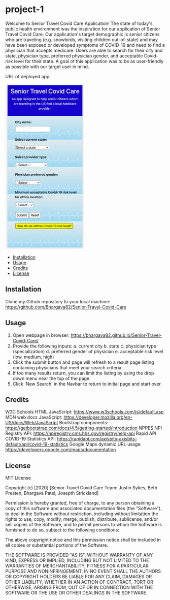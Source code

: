 # project-1

Welcome to Senior Travel Covid Care Application!
The state of today's public health environment was the inspiration for our application of Senior Travel Covid Care. Our application's target demographic is senior citizens who are traveling (e.g. snowbirds, visiting children out-of-state) and may have been exposed or developed symptoms of COVID-19 and need to find a physician that accepts medicare. Users are able to search for their city and state, physician type, preferred physician gender, and acceptable Covid-risk level for their state. A goal of this application was to be as user-friendly as possible with our target user in mind.

URL of deployed app: 

![screenshotofmywebpage](./assets/senior-travel-covid-care-app-screenshot1.png)

- [Installation](#installation)
- [Usage](#usage)
- [Credits](#credits)
- [License](#license)

## Installation

Clone my Github repository to your local machine: https://github.com/Bhargava82/Senior-Travel-Covid-Care

## Usage

1. Open webpage in browser: https://bhargava82.github.io/Senior-Travel-Covid-Care/
2. Provide the following inputs:
    a. current city
    b. state
    c. physician type (specialization)
    d. preferred gender of physician
    e. acceptable risk level (low, medium, high)
3. Click the submit button and page will refresh to a result page listing containing physicians that meet your search criteria.
4. If too many results return, you can limit the listing by using the drop down menu near the top of the page.
5. Click 'New Search' in the Navbar to return to initial page and start over.

## Credits

W3C Schools HTML JavaScript: https://www.w3schools.com/js/default.asp
MDN web docs JavaScript: https://developer.mozilla.org/en-US/docs/Web/JavaScript
Bootstrap components: https://getbootstrap.com/docs/4.5/getting-started/introduction
NPPES NPI Registry API: https://npiregistry.cms.hhs.gov/registry/help-api
Rapid API COVID-19 Statistics API: https://rapidapi.com/axisbits-axisbits-default/api/covid-19-statistics
Google Maps dynamic URL usage: https://developers.google.com/maps/documentation

## License

MIT License

Copyright (c) [2020] [Senior Travel Covid Care Team: Justin Sykes, Beth Presten, Bhargava Patel, Josepth Strickland]

Permission is hereby granted, free of charge, to any person obtaining a copy
of this software and associated documentation files (the "Software"), to deal
in the Software without restriction, including without limitation the rights
to use, copy, modify, merge, publish, distribute, sublicense, and/or sell
copies of the Software, and to permit persons to whom the Software is
furnished to do so, subject to the following conditions:

The above copyright notice and this permission notice shall be included in all
copies or substantial portions of the Software.

THE SOFTWARE IS PROVIDED "AS IS", WITHOUT WARRANTY OF ANY KIND, EXPRESS OR
IMPLIED, INCLUDING BUT NOT LIMITED TO THE WARRANTIES OF MERCHANTABILITY,
FITNESS FOR A PARTICULAR PURPOSE AND NONINFRINGEMENT. IN NO EVENT SHALL THE
AUTHORS OR COPYRIGHT HOLDERS BE LIABLE FOR ANY CLAIM, DAMAGES OR OTHER
LIABILITY, WHETHER IN AN ACTION OF CONTRACT, TORT OR OTHERWISE, ARISING FROM,
OUT OF OR IN CONNECTION WITH THE SOFTWARE OR THE USE OR OTHER DEALINGS IN THE
SOFTWARE.
